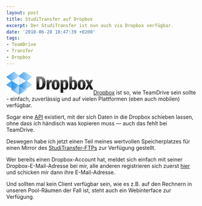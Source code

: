 ```yaml
---
layout: post
title: StudiTransfer auf Dropbox
excerpt: Der StudiTransfer ist nun auch via Dropbox verfügbar.
date: '2010-06-28 10:47:39 +0200'
tags:
- TeamDrive
- Transfer
- Dropbox
---
```

<p><a href="http://db.tt/NYepoPI"><img class="alignright size-full wp-image-553" title="Dropbox" src="/uploads/2011/05/logo.png" alt="Dropbox Logo" width="231" height="60" /></a><a href="http://db.tt/eq9LkG">Dropbox</a> ist so, wie TeamDrive sein sollte - einfach, zuverlässig und auf vielen Plattformen (eben auch mobilen) verfügbar.</p>
<p>Sogar eine <a href="https://www.dropbox.com/developers">API</a> existiert, mit der sich Daten in die Dropbox schieben lassen, ohne dass ich händisch was kopieren muss &mdash; auch das fehlt bei TeamDrive.</p>
<p>Deswegen habe ich jetzt einen Teil meines wertvollen Speicherplatzes für einen Mirror des <a href="/studitransfer">StudiTransfer-FTPs</a> zur Verfügung gestellt.</p>
<p>Wer bereits einen Dropbox-Account hat, meldet sich einfach mit seiner Dropbox-E-Mail-Adresse bei mir, alle anderen registrieren sich zuerst <a href="http://db.tt/eq9LkG">hier</a> und schicken mir dann ihre E-Mail-Adresse.</p>
<p>Und sollten mal kein Client verfügbar sein, wie es z.B. auf den Rechnern in unseren Pool-Räumen der Fall ist, steht auch ein Webinterface zur Verfügung.</p>
